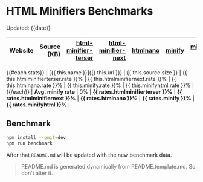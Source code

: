 # HTML Minifiers Benchmarks

Updated: {{date}}

[html-minifier-terser]: https://www.npmjs.com/package/html-minifier-terser/v/{{versions.htmlminifierterser}}
[html-minifier-next]: https://www.npmjs.com/package/html-minifier-next/v/{{versions.htmlminifiernext}}
[htmlnano]: https://www.npmjs.com/package/htmlnano/v/{{versions.htmlnano}}
[minify]: https://www.npmjs.com/package/@tdewolff/minify/v/{{versions.minify}}
[minify-html]: https://www.npmjs.com/package/@minify-html/node/v/{{versions.minifyhtml}}

| Website | Source (KB) | [html-minifier-terser] | [html-minifier-next] | [htmlnano] | [minify] | [minify-html] |
| ------- | ----------: | ---------------------: | -------------------: | ---------: | -------: | ------------: |
{{#each stats}}
| [{{ this.name }}]({{ this.url }}) | {{ this.source.size }} | {{ this.htmlminifierterser.rate }}% | {{ this.htmlminifiernext.rate }}% | {{ this.htmlnano.rate }}% | {{ this.minify.rate }}% | {{ this.minifyhtml.rate }}% |
{{/each}}
| **Avg. minify rate** | 0% | **{{ rates.htmlminifierterser }}%** | **{{ rates.htmlminifiernext }}%** | **{{ rates.htmlnano }}%** | **{{ rates.minify }}%** | **{{ rates.minifyhtml }}%** |

## Benchmark

```bash
npm install --omit=dev
npm run benchmark
```

After that `README.md` will be updated with the new benchmark data.

> README.md is generated dynamically from README.template.md. So don't alter it.
